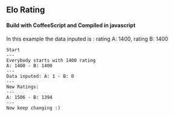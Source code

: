 ## Elo Rating 
#### Build with CoffeeScript and Compiled in javascript

In this example the data inputed is : rating A: 1400, rating B: 1400

```
Start
---
Everybody starts with 1400 rating
A: 1400 - B: 1400
---
Data inputed: A: 1 - B: 0
---
New Ratings:
---
A: 1506 - B: 1394
---
Now keep changing :) 
```